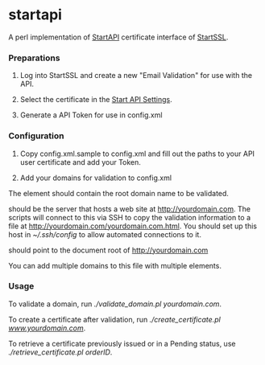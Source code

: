 # startapi

A perl implementation of [StartAPI](https://www.startssl.com/StartAPI) certificate interface of [StartSSL](https://www.startssl.com).

### Preparations

1) Log into StartSSL and create a new "Email Validation" for use with the API.

2) Select the certificate in the [Start API Settings](https://startssl.com/StartAPI/ApplyPart).

3) Generate a API Token for use in config.xml

### Configuration

1) Copy config.xml.sample to config.xml and fill out the paths to your API user certificate and add your Token.

2) Add your domains for validation to config.xml

The <name> element should contain the root domain name to be validated.

<validatehost> should be the server that hosts a web site at http://yourdomain.com. The scripts will connect to this via SSH to copy the validation information to a file at http://yourdomain.com/yourdomain.com.html. You should set up this host in *~/.ssh/config* to allow automated connections to it.

<validatepath> should point to the document root of http://yourdomain.com

You can add multiple domains to this file with multiple <domain> elements.

### Usage

To validate a domain, run *./validate_domain.pl yourdomain.com*.

To create a certificate after validation, run *./create_certificate.pl www.yourdomain.com*.

To retrieve a certificate previously issued or in a Pending status, use *./retrieve_certificate.pl orderID*.
